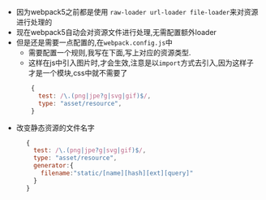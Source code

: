 - 因为webpack5之前都是使用 `raw-loader url-loader file-loader`来对资源进行处理的
- 现在webpack5自动会对资源文件进行处理,无需配置额外loader 
- 但是还是需要一点配置的,在`webpack.config.js`中
  - 需要配置一个规则,我写在下面,写上对应的资源类型.
  - 这样在js中引入图片时,才会生效,注意是以`import`方式去引入,因为这样子才是一个模块,css中就不需要了
  ```js
      {
        test: /\.(png|jpe?g|svg|gif)$/,
        type: "asset/resource",
      }
   ```
- 改变静态资源的文件名字

```js
      {
        test: /\.(png|jpe?g|svg|gif)$/,
        type: "asset/resource",
        generator:{
          filename:"static/[name][hash][ext][query]"
        }
      }
```
